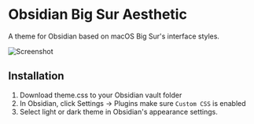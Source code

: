 # Obsidian Big Sur Aesthetic

A theme for Obsidian based on macOS Big Sur's interface styles.

![Screenshot](screenshot-hybrid.png)

## Installation

1. Download theme.css to your Obsidian vault folder
2. In Obsidian, click Settings -> Plugins make sure `Custom CSS` is enabled
3. Select light or dark theme in Obsidian's appearance settings.
